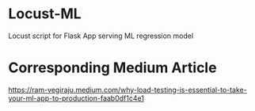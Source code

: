 # Locust-ML
Locust script for Flask App serving ML regression model

# Corresponding Medium Article
https://ram-vegiraju.medium.com/why-load-testing-is-essential-to-take-your-ml-app-to-production-faab0df1c4e1
